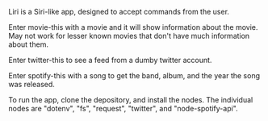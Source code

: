 Liri is a Siri-like app, designed to accept commands from the user.

Enter movie-this with a movie and it will show information about the movie. May not work for lesser known movies that don't have much information about them.

Enter twitter-this to see a feed from a dumby twitter account.

Enter spotify-this with a song to get the band, album, and the year the song was released.

To run the app, clone the depository, and install the nodes. The individual nodes are "dotenv", "fs", "request", "twitter", and "node-spotify-api".